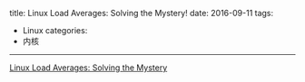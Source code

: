 title: Linux Load Averages: Solving the Mystery!
date: 2016-09-11
tags:
- Linux
categories:
- 内核
---

[Linux Load Averages: Solving the Mystery](http://www.brendangregg.com/blog/2017-08-08/linux-load-averages.html)
